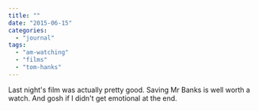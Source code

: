 ```yaml
---
title: ""
date: "2015-06-15"
categories: 
  - "journal"
tags: 
  - "am-watching"
  - "films"
  - "tom-hanks"
---
```


Last night's film was actually pretty good. Saving Mr Banks is well worth a watch. And gosh if I didn't get emotional at the end.
